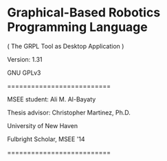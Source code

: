 # Graphical-Based Robotics Programming Language

( The GRPL Tool as Desktop Application )

Version: 1.31

GNU GPLv3

==========================

MSEE student:    Ali M. Al-Bayaty

Thesis advisor:  Christopher Martinez, Ph.D.

University of New Haven

Fulbright Scholar, MSEE '14

==========================
